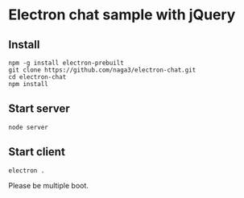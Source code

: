# Electron chat sample with jQuery

## Install

```
npm -g install electron-prebuilt
git clone https://github.com/naga3/electron-chat.git
cd electron-chat
npm install
```

## Start server

```
node server
```

## Start client

```
electron .
```

Please be multiple boot.
